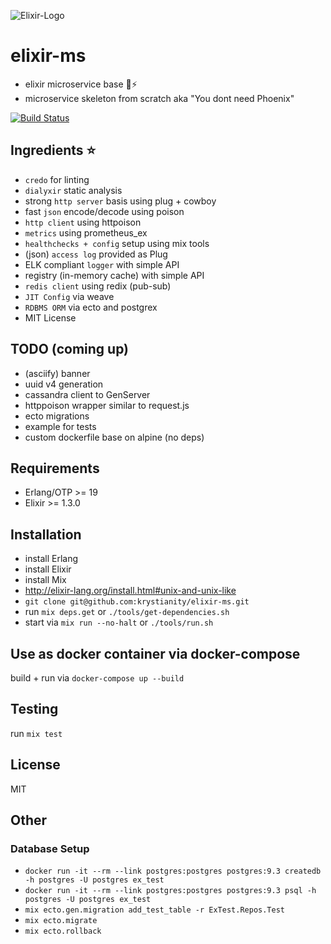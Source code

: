 ![Elixir-Logo](http://elixir-lang.org/images/logo/logo.png)

# elixir-ms
- elixir microservice base :ant::zap:
- microservice skeleton from scratch aka "You dont need Phoenix"

[![Build Status](https://travis-ci.org/krystianity/elixir-ms.svg?branch=master)](https://travis-ci.org/krystianity/elixir-ms)

## Ingredients :star:
- `credo` for linting
- `dialyxir` static analysis
- strong `http server` basis using plug + cowboy
- fast `json` encode/decode using poison
- `http client` using httpoison
- `metrics` using prometheus_ex
- `healthchecks + config` setup using mix tools
- (json) `access log` provided as Plug
- ELK compliant `logger` with simple API
- registry (in-memory cache) with simple API
- `redis client` using redix (pub-sub)
- `JIT Config` via weave
- `RDBMS ORM` via ecto and postgrex
- MIT License

## TODO (coming up)
- (asciify) banner
- uuid v4 generation
- cassandra client to GenServer
- httppoison wrapper similar to request.js
- ecto migrations
- example for tests
- custom dockerfile base on alpine (no deps)

## Requirements
- Erlang/OTP >= 19
- Elixir >= 1.3.0

## Installation
- install Erlang
- install Elixir
- install Mix
- http://elixir-lang.org/install.html#unix-and-unix-like
- `git clone git@github.com:krystianity/elixir-ms.git`
- run `mix deps.get` or `./tools/get-dependencies.sh`
- start via `mix run --no-halt` or `./tools/run.sh`

## Use as docker container via docker-compose
build + run via `docker-compose up --build`

## Testing
run `mix test`

## License
MIT

## Other

### Database Setup
- `docker run -it --rm --link postgres:postgres postgres:9.3 createdb -h postgres -U postgres ex_test`
- `docker run -it --rm --link postgres:postgres postgres:9.3 psql -h postgres -U postgres ex_test`
- `mix ecto.gen.migration add_test_table -r ExTest.Repos.Test`
- `mix ecto.migrate`
- `mix ecto.rollback`
